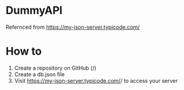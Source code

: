 # DummyAPI

Refernced from https://my-json-server.typicode.com/

# How to
1) Create a repository on GitHub (<your-username>/<your-repo>)
2) Create a db.json file
3) Visit https://my-json-server.typicode.com/<your-username>/<your-repo> to access your server
